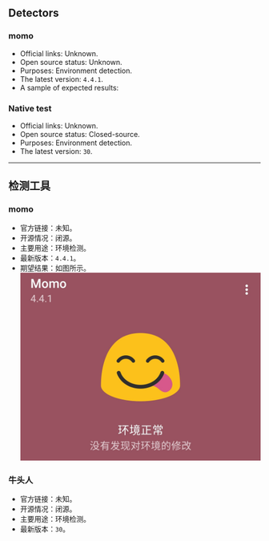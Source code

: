 ## Detectors

### momo
- Official links: Unknown. 
- Open source status: Unknown. 
- Purposes: Environment detection.
- The latest version: ``4.4.1``.
- A sample of expected results: 

### Native test
- Official links: Unknown.
- Open source status: Closed-source. 
- Purposes: Environment detection.
- The latest version: ``30``. 

---

## 检测工具

### momo
- 官方链接：未知。
- 开源情况：闭源。
- 主要用途：环境检测。
- 最新版本：``4.4.1``。
- 期望结果：如图所示。
![momoNormalZH.jpg](momoNormalZH.jpg)

### 牛头人
- 官方链接：未知。
- 开源情况：闭源。
- 主要用途：环境检测。
- 最新版本：``30``。
